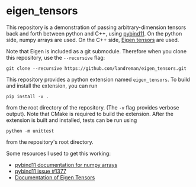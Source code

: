# eigen_tensors

This repository is a demonstration of passing arbitrary-dimension tensors back and forth between python and C++,
using [pybind11](https://pybind11.readthedocs.io).
On the python side, numpy arrays are used. On the C++ side,
[Eigen tensors](https://eigen.tuxfamily.org/dox/unsupported/eigen_tensors.html)
are used.

Note that Eigen is included as a git submodule. Therefore when you clone this repository, use the `--recursive` flag:

    git clone --recursive https://github.com/landreman/eigen_tensors.git

This repository provides a python extension named `eigen_tensors`. To build and install the extension, you can run

    pip install -v .

from the root directory of the repository. (The `-v` flag provides verbose output). Note that CMake is required
to build the extension. After the extension is built and installed, tests can be run using

    python -m unittest

from the repository's root directory.

Some resources I used to get this working:
* [pybind11 documentation for numpy arrays](https://pybind11.readthedocs.io/en/stable/advanced/pycpp/numpy.html)
* [pybind11 issue #1377](https://github.com/pybind/pybind11/issues/1377)
* [Documentation of Eigen Tensors](https://eigen.tuxfamily.org/dox/unsupported/eigen_tensors.html)
